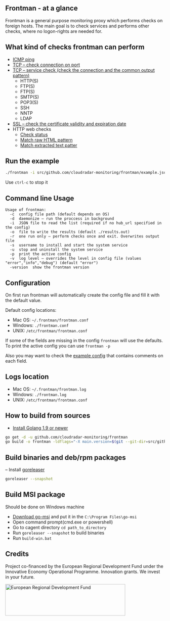 ## Frontman - at a glance
Frontman is a general purpose monitoring proxy which performs checks on foreign hosts. 
The main goal is to check services and performs other checks, where no logon-rights are needed for.

## What kind of checks frontman can perform
* [ICMP ping](https://github.com/cloudradar-monitoring/frontman/blob/master/example.json#L53)
* [TCP – check connection on port](https://github.com/cloudradar-monitoring/frontman/blob/master/example.json#L68)
* [TCP – service check (check the connection and the common output pattern)](https://github.com/cloudradar-monitoring/frontman/blob/master/example.json#L77)
     * HTTP(S)
     * FTP(S)
     * FTP(S)
     * SMTP(S)
     * POP3(S)
     * SSH
     * NNTP
     * LDAP
* [SSL – check the certificate validity and expiration date](https://github.com/cloudradar-monitoring/frontman/blob/master/example.json#L119)
* HTTP web checks
     * [Check status](https://github.com/cloudradar-monitoring/frontman/blob/master/example.json#L4)
     * [Match raw HTML pattern](https://github.com/cloudradar-monitoring/frontman/blob/master/example.json#L31)
     * [Match extracted text patter](https://github.com/cloudradar-monitoring/frontman/blob/master/example.json#L28)
     
## Run the example

```bash
./frontman -i src/github.com/cloudradar-monitoring/frontman/example.json -o result.out
```
Use `ctrl-c` to stop it    

## Command line Usage
```
Usage of frontman:
  -c  config file path (default depends on OS)
  -d  daemonize – run the proccess in background
  -i  JSON file to read the list (required if no hub_url specified in the config)
  -o  file to write the results (default ./results.out)
  -r  one run only – perform checks once and exit. Overwrites output file
  -s  username to install and start the system service
  -u  stop and uninstall the system service
  -p  print the active config
  -v  log level – overrides the level in config file (values "error","info","debug") (default "error")
  -version  show the frontman version
```
## Configuration
On first run frontman will automatically create the config file and fill it with the default value.

Default config locations:
* Mac OS: `~/.frontman/frontman.conf`
* Windows: `./frontman.conf`
* UNIX: `/etc/frontman/frontman.conf`

If some of the fields are missing in the config `frontman` will use the defaults.
To print the active config you can use `frontman -p`

Also you may want to check the [example config](https://github.com/cloudradar-monitoring/frontman/blob/master/example.config.toml) that contains comments on each field.

## Logs location
* Mac OS: `~/.frontman/frontman.log`
* Windows: `./frontman.log`
* UNIX: `/etc/frontman/frontman.conf`

## How to build from sources
- [Install Golang 1.9 or newer](https://golang.org/dl/)
```bash
go get -d -u github.com/cloudradar-monitoring/frontman
go build -o frontman -ldflags="-X main.version=$(git --git-dir=src/github.com/cloudradar-monitoring/frontman/.git describe --always --long --dirty --tag)" github.com/cloudradar-monitoring/frontman/cmd/frontman
```

## Build binaries and deb/rpm packages
– Install [goreleaser](https://goreleaser.com/introduction/)
```bash
goreleaser --snapshot
```

## Build MSI package
Should be done on Windows machine
- [Download go-msi](https://github.com/cloudradar-monitoring/go-msi/releases) and put it in the `C:\Program Files\go-msi`
- Open command prompt(cmd.exe or powershell)
- Go to cagent directory `cd path_to_directory`
- Run `goreleaser --snapshot` to build binaries
- Run `build-win.bat`

## Credits
Project co-financed by the European Regional Development Fund under the Innovative Economy Operational Programme. Innovation grants. We invest in your future.

<img alt="European Regional Development Fund" src="https://efre.brandenburg.de/media_fast/4055/Emblem-Standard-1-4C_en_2017.jpg" align="left" height="100" width="379" />
